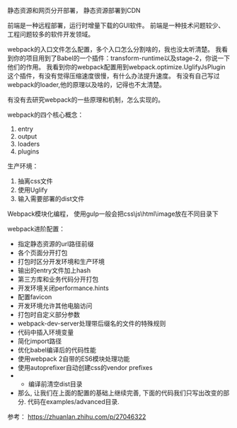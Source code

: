 

静态资源和网页分开部署， 静态资源部署到CDN



前端是一种远程部署，运行时增量下载的GUI软件。
前端是一种技术问题较少、工程问题较多的软件开发领域。



webpack的入口文件怎么配置，多个入口怎么分割啥的，我也没太听清楚。
我看到你的项目用到了Babel的一个插件：transform-runtime以及stage-2，你说一下他们的作用。
我看到你的webpack配置用到webpack.optimize.UglifyJsPlugin这个插件，有没有觉得压缩速度很慢，有什么办法提升速度。
有没有自己写过webpack的loader,他的原理以及啥的，记得也不太清楚。

有没有去研究webpack的一些原理和机制，怎么实现的。

webpack的四个核心概念：

  1. entry
  2. output
  3. loaders
  4. plugins





生产环境：

  1. 抽离css文件
  2. 使用Uglify
  3. 输入需要部署的dist文件


Webpack模块化编程， 使用gulp一般会把css\js\html\image放在不同目录下



webpack进阶配置：

  * 指定静态资源的url路径前缀
  * 各个页面分开打包
  * 打包时区分开发环境和生产环境
  * 输出的entry文件加上hash
  * 第三方库和业务代码分开打包
  * 开发环境关闭performance.hints
  * 配置favicon
  * 开发环境允许其他电脑访问
  * 打包时自定义部分参数
  * webpack-dev-server处理带后缀名的文件的特殊规则
  * 代码中插入环境变量
  * 简化import路径
  * 优化babel编译后的代码性能
  * 使用webpack 2自带的ES6模块处理功能
  * 使用autoprefixer自动创建css的vendor prefixes
  * * 编译前清空dist目录
  * 那么, 让我们在上面的配置的基础上继续完善, 下面的代码我们只写出改变的部分. 代码在examples/advanced目录.



参考：
https://zhuanlan.zhihu.com/p/27046322





